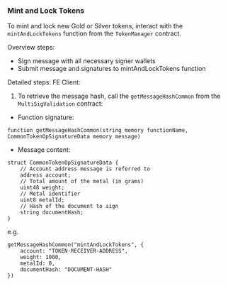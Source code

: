 ### Mint and Lock Tokens

To mint and lock new Gold or Silver tokens, interact with the `mintAndLockTokens` function from the `TokenManager` contract.

Overview steps:
* Sign message with all necessary signer wallets
* Submit message and signatures to mintAndLockTokens function

Detailed steps:
FE Client:
1. To retrieve the message hash, call the `getMessageHashCommon` from the `MultiSigValidation` contract:

* Function signature:
```
function getMessageHashCommon(string memory functionName, CommonTokenOpSignatureData memory message)
```

* Message content:

```
struct CommonTokenOpSignatureData {
    // Account address message is referred to
    address account;
    // Total amount of the metal (in grams)
    uint48 weight;
    // Metal identifier
    uint8 metalId;
    // Hash of the document to sign
    string documentHash;
}
```

e.g. 
```
getMessageHashCommon("mintAndLockTokens", {
    account: "TOKEN-RECEIVER-ADDRESS",
    weight: 1000,
    metalId: 0,
    documentHash: "DOCUMENT-HASH"
})
```